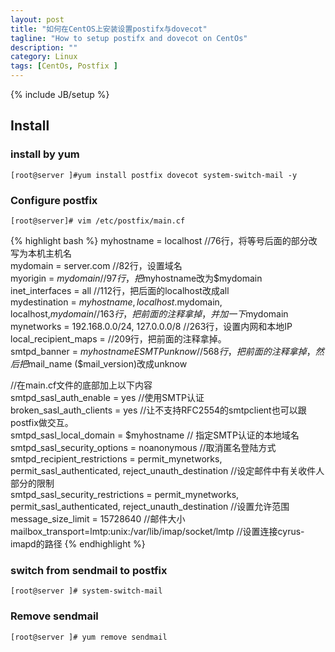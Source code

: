 ```yaml
---
layout: post
title: "如何在CentOS上安装设置postifx与dovecot"
tagline: "How to setup postifx and dovecot on CentOs"
description: ""
category: Linux
tags: [CentOs, Postfix ]
---
```

{% include JB/setup %}

## Install

### install by yum

	[root@server ]#yum install postfix dovecot system-switch-mail -y 
	
### Configure postfix

	[root@server]# vim /etc/postfix/main.cf

{% highlight bash %}
myhostname = localhost  //76行，将等号后面的部分改写为本机主机名  
mydomain = server.com   //82行，设置域名  
myorigin = $mydomain   //97行，把$myhostname改为$mydomain  
inet_interfaces = all  //112行，把后面的localhost改成all  
mydestination = $myhostname, localhost.$mydomain, localhost,$mydomain //163行，把前面的注释拿掉，并加一下$mydomain  
mynetworks = 192.168.0.0/24, 127.0.0.0/8  //263行，设置内网和本地IP  
local_recipient_maps =  //209行，把前面的注释拿掉。  
smtpd_banner = $myhostname ESMTP unknow //568行，把前面的注释拿掉，然后把$mail_name ($mail_version)改成unknow  
  
//在main.cf文件的底部加上以下内容  
smtpd_sasl_auth_enable = yes     //使用SMTP认证  
broken_sasl_auth_clients = yes   //让不支持RFC2554的smtpclient也可以跟postfix做交互。  
smtpd_sasl_local_domain = $myhostname  // 指定SMTP认证的本地域名  
smtpd_sasl_security_options = noanonymous //取消匿名登陆方式  
smtpd_recipient_restrictions = permit_mynetworks, permit_sasl_authenticated, reject_unauth_destination //设定邮件中有关收件人部分的限制  
smtpd_sasl_security_restrictions = permit_mynetworks, permit_sasl_authenticated, reject_unauth_destination //设置允许范围  
message_size_limit = 15728640     //邮件大小  
mailbox_transport=lmtp:unix:/var/lib/imap/socket/lmtp   //设置连接cyrus-imapd的路径 
{% endhighlight %}


### switch from sendmail to postfix
	
	[root@server ]# system-switch-mail

### Remove sendmail

	[root@server ]# yum remove sendmail



